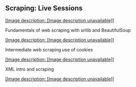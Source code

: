 ## Scraping: Live Sessions

[[Image description: [Image description unavailable]]](https://youtu.be/cAriusuJsmw)

Fundamentals of web scraping with urllib and BeautifulSoup

[[Image description: [Image description unavailable]]](https://youtu.be/I3auyTYORTs)

Intermediate web scraping use of cookies

[[Image description: [Image description unavailable]]](https://youtu.be/DryMIxMf3VU)

XML intro and scraping

[[Image description: [Image description unavailable]]](https://youtu.be/8S_jvsjtaYg)
